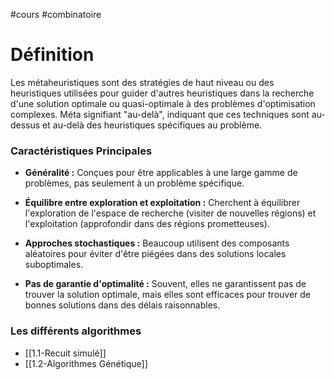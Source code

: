 #cours #combinatoire
# Définition 

Les métaheuristiques sont des stratégies de haut niveau ou des heuristiques utilisées pour guider d'autres heuristiques dans la recherche d'une solution optimale ou quasi-optimale à des problèmes d'optimisation complexes.  Méta signifiant "au-delà", indiquant que ces techniques sont au-dessus et au-delà des heuristiques spécifiques au problème.

### Caractéristiques Principales

* **Généralité :** Conçues pour être applicables à une large gamme de problèmes, pas seulement à un problème spécifique.

* **Équilibre entre exploration et exploitation :** Cherchent à équilibrer l'exploration de l'espace de recherche (visiter de nouvelles régions) et l'exploitation (approfondir dans des régions prometteuses).

* **Approches stochastiques :** Beaucoup utilisent des composants aléatoires pour éviter d'être piégées dans des solutions locales suboptimales.

* **Pas de garantie d'optimalité :** Souvent, elles ne garantissent pas de trouver la solution optimale, mais elles sont efficaces pour trouver de bonnes solutions dans des délais raisonnables.

### Les différents algorithmes 

* [[1.1-Recuit simulé]]
* [[1.2-Algorithmes Génétique]]

